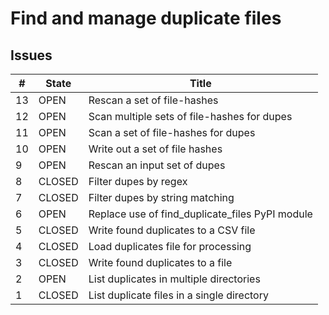 # Find and manage duplicate files

## Issues

| #   | State  | Title                                           |
| --- | ------ | ----------------------------------------------- |
| 13  | OPEN   | Rescan a set of file-hashes                     |
| 12  | OPEN   | Scan multiple sets of file-hashes for dupes     |
| 11  | OPEN   | Scan a set of file-hashes for dupes             |
| 10  | OPEN   | Write out a set of file hashes                  |
| 9   | OPEN   | Rescan an input set of dupes                    |
| 8   | CLOSED | Filter dupes by regex                           |
| 7   | CLOSED | Filter dupes by string matching                 |
| 6   | OPEN   | Replace use of find_duplicate_files PyPI module |
| 5   | CLOSED | Write found duplicates to a CSV file            |
| 4   | CLOSED | Load duplicates file for processing             |
| 3   | CLOSED | Write found duplicates to a file                |
| 2   | OPEN   | List duplicates in multiple directories         |
| 1   | CLOSED | List duplicate files in a single directory      |

